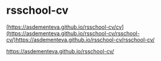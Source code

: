 # rsschool-cv
[https://asdementeva.github.io/rsschool-cv/cv](https://asdementeva.github.io/rsschool-cv/rsschool-cv/)https://asdementeva.github.io/rsschool-cv/rsschool-cv/

https://asdementeva.github.io/rsschool-cv/
